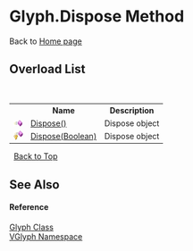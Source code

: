 # Glyph.Dispose Method 
Back to <a href="Home.md">Home page</a> 


## Overload List
&nbsp;<table><tr><th></th><th>Name</th><th>Description</th></tr><tr><td>![Public method](media/pubmethod.gif "Public method")</td><td><a href="M_VGlyph_Glyph_Dispose.md">Dispose()</a></td><td>
Dispose object</td></tr><tr><td>![Protected method](media/protmethod.gif "Protected method")</td><td><a href="M_VGlyph_Glyph_Dispose_1.md">Dispose(Boolean)</a></td><td>
Dispose object</td></tr></table>&nbsp;
<a href="#glyph.dispose-method">Back to Top</a>

## See Also


#### Reference
<a href="T_VGlyph_Glyph.md">Glyph Class</a><br /><a href="N_VGlyph.md">VGlyph Namespace</a><br />
